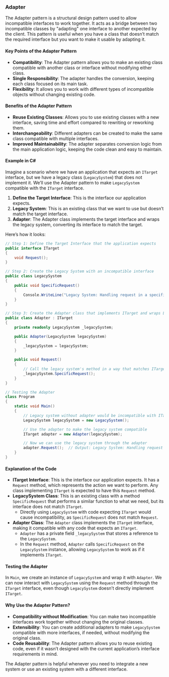 ### Adapter

The Adapter pattern is a structural design pattern used to allow incompatible interfaces to work together. It acts as a bridge between two incompatible classes by "adapting" one interface to another expected by the client. This pattern is useful when you have a class that doesn’t match the required interface but you want to make it usable by adapting it.

#### Key Points of the Adapter Pattern

- **Compatibility**: The Adapter pattern allows you to make an existing class compatible with another class or interface without modifying either class.
- **Single Responsibility**: The adapter handles the conversion, keeping each class focused on its main task.
- **Flexibility**: It allows you to work with different types of incompatible objects without changing existing code.

#### Benefits of the Adapter Pattern

- **Reuse Existing Classes**: Allows you to use existing classes with a new interface, saving time and effort compared to rewriting or reworking them.
- **Interchangeability**: Different adapters can be created to make the same class compatible with multiple interfaces.
- **Improved Maintainability**: The adapter separates conversion logic from the main application logic, keeping the code clean and easy to maintain.

#### Example in C#

Imagine a scenario where we have an application that expects an `ITarget` interface, but we have a legacy class (`LegacySystem`) that does not implement it. We’ll use the Adapter pattern to make `LegacySystem` compatible with the `ITarget` interface.

1. **Define the Target Interface**: This is the interface our application expects.
2. **Legacy System**: This is an existing class that we want to use but doesn’t match the target interface.
3. **Adapter**: The Adapter class implements the target interface and wraps the legacy system, converting its interface to match the target.

Here’s how it looks:

```csharp
// Step 1: Define the Target Interface that the application expects
public interface ITarget
{
    void Request();
}

// Step 2: Create the Legacy System with an incompatible interface
public class LegacySystem
{
    public void SpecificRequest()
    {
        Console.WriteLine("Legacy System: Handling request in a specific way.");
    }
}

// Step 3: Create the Adapter class that implements ITarget and wraps LegacySystem
public class Adapter : ITarget
{
    private readonly LegacySystem _legacySystem;

    public Adapter(LegacySystem legacySystem)
    {
        _legacySystem = legacySystem;
    }

    public void Request()
    {
        // Call the legacy system's method in a way that matches ITarget's Request method
        _legacySystem.SpecificRequest();
    }
}

// Testing the Adapter
class Program
{
    static void Main()
    {
        // Legacy system without adapter would be incompatible with ITarget
        LegacySystem legacySystem = new LegacySystem();

        // Use the adapter to make the legacy system compatible
        ITarget adapter = new Adapter(legacySystem);

        // Now we can use the legacy system through the adapter
        adapter.Request();  // Output: Legacy System: Handling request in a specific way.
    }
}
```

#### Explanation of the Code

- **ITarget Interface**: This is the interface our application expects. It has a `Request` method, which represents the action we want to perform. Any class implementing `ITarget` is expected to have this `Request` method.
- **LegacySystem Class**: This is an existing class with a method `SpecificRequest` that performs a similar function to what we need, but its interface does not match `ITarget`.
  - Directly using `LegacySystem` with code expecting `ITarget` would cause incompatibility, as `SpecificRequest` does not match `Request`.
- **Adapter Class**: The `Adapter` class implements the `ITarget` interface, making it compatible with any code that expects an `ITarget`.
  - `Adapter` has a private field `_legacySystem` that stores a reference to the `LegacySystem`.
  - In the `Request` method, `Adapter` calls `SpecificRequest` on the `LegacySystem` instance, allowing `LegacySystem` to work as if it implements `ITarget`.

#### Testing the Adapter

In `Main`, we create an instance of `LegacySystem` and wrap it with `Adapter`. We can now interact with `LegacySystem` using the `Request` method through the `ITarget` interface, even though `LegacySystem` doesn’t directly implement `ITarget`.

#### Why Use the Adapter Pattern?

- **Compatibility without Modification**: You can make two incompatible interfaces work together without changing the original classes.
- **Extensibility**: You can create additional adapters to make `LegacySystem` compatible with more interfaces, if needed, without modifying the original class.
- **Code Reusability**: The Adapter pattern allows you to reuse existing code, even if it wasn’t designed with the current application’s interface requirements in mind.

The Adapter pattern is helpful whenever you need to integrate a new system or use an existing system with a different interface.

